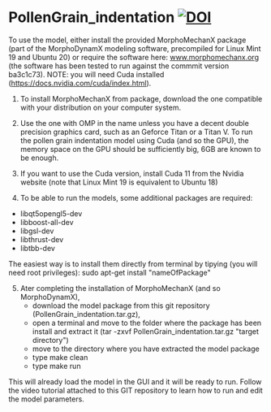 # PollenGrain_indentation   [![DOI](https://zenodo.org/badge/DOI/10.5281/zenodo.4590379.svg)](https://doi.org/10.5281/zenodo.4590379)

To use the model, either install the provided MorphoMechanX package (part of the MorphoDynamX modeling software, precompiled for Linux Mint 19 and Ubuntu 20) or require the software here: www.morphomechanx.org (the software has been tested to run against the commmit version ba3c1c73). NOTE: you will need Cuda installed (https://docs.nvidia.com/cuda/index.html).

1) To install MorphoMechanX from package, download the one compatible with your distribution on your computer system. 

2) Use the one with OMP in the name unless you have a
decent double precision graphics card, such as an Geforce Titan or a Titan V. To run the pollen grain indentation model using Cuda (and so the GPU),
 the memory space on the GPU should be sufficiently big, 6GB are known to be enough.

3) If you want to use the Cuda version, install Cuda 11 from the Nvidia website (note that Linux Mint 19 is equivalent to Ubuntu 18)

4) To be able to run the models, some additional packages are required: 
 - libqt5opengl5-dev
 - libboost-all-dev
 - libgsl-dev
 - libthrust-dev
 - libtbb-dev

 The easiest way is to install them directly from terminal by tipying (you will need root privileges): sudo apt-get install "nameOfPackage"

5) Ater completing the installation of MorphoMechanX (and so MorphoDynamX), 
   - download the model package from this git repository (PollenGrain_indentation.tar.gz),
   - open a terminal and move to the folder where the package has been install and extract it (tar -zxvf PollenGrain_indentation.tar.gz "target directory")
   - move to the directory where you have extracted the model package 
   - type make clean
   - type make run
   
This will already load the model in the GUI and it will be ready to run. Follow the video tutorial attached to this GIT repository to learn how to run and edit the model parameters.
